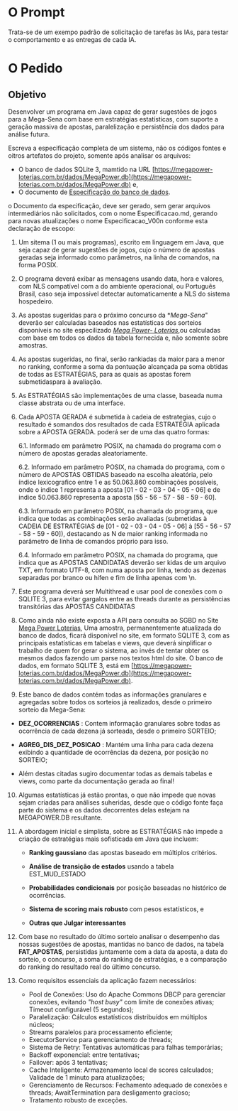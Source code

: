 # O Prompt 
Trata-se de um exempo padrão de solicitação de tarefas às IAs, para testar o comportamento e as entregas de cada IA.

# O Pedido
## Objetivo
Desenvolver um programa em Java capaz de gerar sugestões de jogos para a Mega-Sena com base em estratégias estatísticas, com suporte a geração massiva de apostas, paralelização e persistência dos dados para análise futura.

Escreva a especificação completa de um sistema, não os códigos fontes e oitros artefatos do projeto, somente após analisar os arquivos: 
- O banco de dados SQLite 3, mamtido na URL [https://megapower-loterias.com.br/dados/MegaPower.db](https://megapower-loterias.com.br/dados/MegaPower.db) e,
- O documento de [Especificação do banco de dados](https://github.com/nosredna33/DesafioIAs/blob/8db640eab318ca0edde2acb0a679ce3bc9a7686c/Documentacao_do_Bancode_Dados_MegaPower.md).
  
o Documento da especificação, deve ser gerado, sem gerar arquivos intermediários não solicitados, com o nome Especificacao.md, gerando para novas atualizações o nome Especificacao_V00n conforme esta declaração de escopo:

1. Um sitema (1 ou mais programas), escrito em linguagem em Java, que seja capaz de gerar sugestões de jogos, cujo o número de apostas geradas seja informado como parâmetros, na linha de comandos, na forma POSIX. 

2. O programa deverá exibar as mensagens usando data, hora e valores, com NLS compatível com a do ambiente operacional, ou Português Brasil, caso seja impossível detectar automaticamente a NLS do sistema hospedeiro.

3. As apostas sugeridas para o próximo concurso da **Mega-Sena*" deverão ser calculadas baseados nas estatísticas dos sorteios disponíveis no site especilizado [*_Mega Power- Loterias_*](https://megapower-loterias.com.br/app/index.php),ou calculadas com base em todos os dados da tabela fornecida e, não somente sobre amostras.

4. As apostas sugeridas, no final, serão rankiadas da maior para a menor no ranking, conforme a soma da pontuação alcançada pa soma obtidas de todas as ESTRATÉGIAS, para as quais as apostas forem submetidaspara à avaliação.

5. As ESTRATÉGIAS são implementações de uma classe, baseada numa classe abstrata ou de uma interface.

6. Cada APOSTA GERADA é submetida à cadeia de estrategias, cujo o resultado é somandos dos resultados de cada ESTRATÉGIA aplicada sobre a APOSTA GERADA. poderá ser de uma das quatro formas:
   
   6.1. Informado em parâmetro POSIX, na chamada do programa com o número de apostas geradas aleatoriamente.
   
   6.2. Informado em parâmetro POSIX, na chamada do programa, com o número de APOSTAS OBTIDAS baseado na escolha aleatória, pelo índice lexicografico entre 1 e as 50.063.860 combinações possíveis, onde o indice 1 representa a aposta \[01 - 02 - 03 - 04 - 05 - 06\] e de indice 50.063.860 representa a aposta \[55 - 56 - 57 - 58 - 59 - 60\].
   
   6.3. Informado em parâmetro POSIX, na chamada do programa, que indica que todas as combinações serão avaliadas (submetidas à CADEIA DE ESTRATÉGIAS de \[01 - 02 - 03 - 04 - 05 - 06\] à \[55 - 56 - 57 - 58 - 59 - 60\]), destacando as N de maior ranking informada no parâmetro de linha de comandos próprio para isso.

   6.4. Informado em parâmetro POSIX, na chamada do programa, que indica que as APOSTAS CANDIDATAS deverão ser kidas de um arquivo TXT, em formato UTF-8, com numa aposta por linha, tendo as dezenas separadas por branco ou hífen e fim de linha apenas com \n.

8. Este programa deverá ser Multithread e usar pool de conexões com o SQLITE 3, para evitar gargalos entre as threads durante as persistências transitórias das APOSTAS CANDIDATAS

9. Como ainda não existe exposta a API para consulta ao SGBD  no Site [Mega Power Loterias](https://megapower-loterias.com.br/), Uma amostra, permanentemente atualizada do banco de dados, ficará disponível no site, em formato SQLITE 3, com as principais estatísticas em tabelas e views, que deverá sinplificar o trabalho de quem for gerar o sistema, ao invés de tentar obter os mesmos dados fazendo um parse nos textos html do site. O banco de dados, em formato SQLITE 3, está em [https://megapower-loterias.com.br/dados/MegaPower.db](https://megapower-loterias.com.br/dados/MegaPower.db).

10. Este banco de dados contém todas as informações granulares e agregadas sobre todos os sorteios já realizados, desde o primeiro sorteio da Mega-Sena:
- **DEZ_OCORRENCIAS** : Contem informação granulares sobre todas as ocorrência de cada dezena já sorteada, desde o primeiro SORTEIO;

- **AGREG_DIS_DEZ_POSICAO** : Mantém uma linha para cada dezena exibindo a quantidade de ocorrências da dezena, por posição no SORTEIO;

- Além destas citadas sugiro  documentar todas as demais tabelas e views, como parte da documentação gerada ao final!

10. Algumas estatísticas já estão prontas, o que não impede que novas sejam criadas para análises suheridas, desde que o código  fonte faça parte do sistema e os dados decorrentes delas estejam na MEGAPOWER.DB resultante.

11. A abordagem inicial e simplista, sobre as ESTRATÉGIAS não impede a criação de estratégias mais sofisticada em Java que incluem:
    
     - **Ranking gaussiano** das apostas baseado em múltiplos critérios.
       
     - **Análise de transição de estados** usando a tabela EST_MUD_ESTADO
       
     - **Probabilidades condicionais** por posição baseadas no histórico de ocorrências.
       
     - **Sistema de scoring mais robusto** com pesos estatísticos, e
       
     - **Outras que Julgar interessantes**

13. Com base no resultado  do último sorteio analisar o desempenho das nossas sugestões de apostas, mantidas no banco de dados, na tabela **FAT_APOSTAS**, persistidas juntamente com a data da aposta, a data do sorteio, o concurso, a soma do ranking de estratégias, e a comparação do ranking do resultado real do último concurso.

14. Como requisitos essenciais da aplicação fazem necessários:
    - Pool de Conexões: Uso do Apache Commons DBCP para gerenciar conexões, evitando _"host busy"_ com limite de conexões ativas; Timeout configurável (5 segundos);
    - Paralelização: Cálculos estatísticos distribuídos em múltiplos núcleos;
    - Streams paralelos para processamento eficiente;
    - ExecutorService para gerenciamento de threads;
    - Sistema de Retry: Tentativas automáticas para falhas temporárias;
    - Backoff exponencial: entre tentativas;
    - Failover: após 3 tentativas;
    - Cache Inteligente: Armazenamento local de scores calculados; Validade de 1 minuto para atualizações;
    - Gerenciamento de Recursos: Fechamento adequado de conexões e threads; AwaitTermination para desligamento gracioso;
    - Tratamento robusto de exceções.

